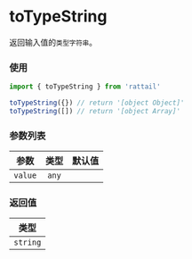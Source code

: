 # toTypeString

返回输入值的`类型字符串`。

### 使用

```ts
import { toTypeString } from 'rattail'

toTypeString({}) // return '[object Object]'
toTypeString([]) // return '[object Array]'
```

### 参数列表

| 参数    | 类型  | 默认值 |
| ------- | :---: | -----: |
| `value` | `any` |        |

### 返回值

|   类型   |
| :------: |
| `string` |
